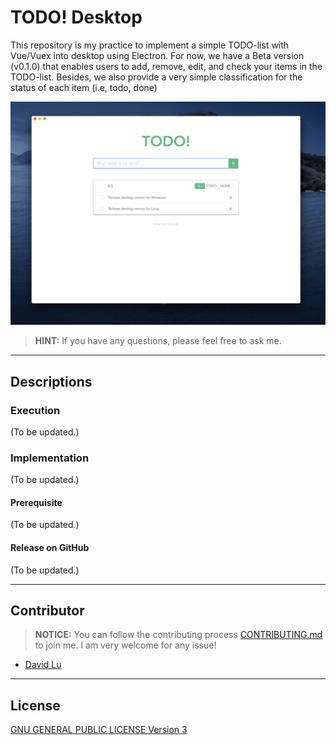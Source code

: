 # TODO! Desktop

This repository is my practice to implement a simple TODO-list with Vue/Vuex into desktop using Electron. For now, we have a Beta version (v0.1.0) that enables users to add, remove, edit, and check your items in the TODO-list. Besides, we also provide a very simple classification for the status of each item (i.e, todo, done)

![](assets/img/TODO!-desktop.png)

> **HINT:** If you have any questions, please feel free to ask me.

---

## Descriptions

### Execution

(To be updated.)

### Implementation

(To be updated.)

#### Prerequisite

(To be updated.)

#### Release on GitHub

(To be updated.)

---

## Contributor

> **NOTICE:** You can follow the contributing process [CONTRIBUTING.md](CONTRIBUTING.md) to join me. I am very welcome for any issue!

- [David Lu](https://github.com/yungshenglu)

---

## License

[GNU GENERAL PUBLIC LICENSE Version 3](LICENSE)
